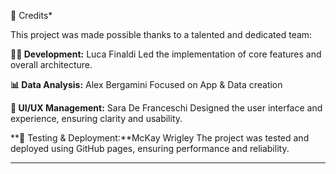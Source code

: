 🙌 Credits*

This project was made possible thanks to a talented and dedicated team:

**👨‍💻 Development:** Luca Finaldi
  Led the implementation of core features and overall architecture.

**📊 Data Analysis:** Alex Bergamini
  Focused on App & Data creation

**🎨 UI/UX Management:** Sara De Franceschi
  Designed the user interface and experience, ensuring clarity and usability.

**🧪 Testing & Deployment:**McKay Wrigley 
  The project was tested and deployed using GitHub pages, ensuring performance and reliability.

---
